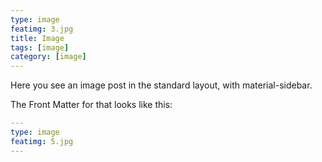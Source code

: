 ```yaml
---
type: image
featimg: 3.jpg
title: Image
tags: [image]
category: [image]
---
```

Here you see an image post in the standard layout, with material-sidebar.

The Front Matter for that looks like this:

```yml
---
type: image
featimg: 5.jpg
---
```